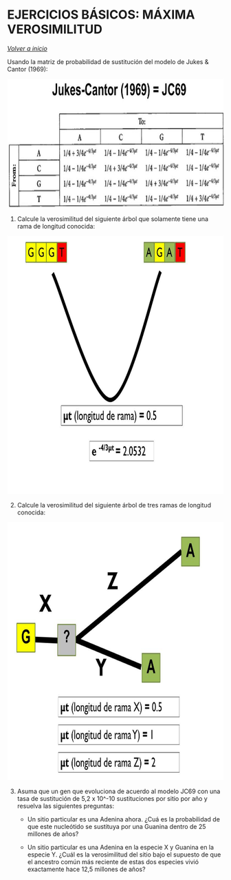 # EJERCICIOS BÁSICOS: MÁXIMA VEROSIMILITUD

_[Volver a inicio](/README.md)_

Usando la matriz de probabilidad de sustitución del modelo de Jukes & Cantor (1969):

<p align="center">
  <img src="https://github.com/jaaguirresant/Sistematica-Filogenetica/blob/master/clase_7/p3.jpg" width="800" height="300" />
</p>

1. Calcule la verosimilitud del siguiente árbol que solamente tiene una rama de longitud conocida:

<p align="center">
  <img src="https://github.com/jaaguirresant/Sistematica-Filogenetica/blob/master/clase_7/p1.jpg" width="600" height="600" />
</p>

2. Calcule la verosimilitud del siguiente árbol de tres ramas de longitud conocida:

<p align="center">
  <img src="https://github.com/jaaguirresant/Sistematica-Filogenetica/blob/master/clase_7/p2.jpg" width="600" height="600" />
</p>

3. Asuma que un gen que evoluciona de acuerdo al modelo JC69 con una tasa de sustitución de 5,2 x 10^-10 sustituciones por sitio por año y resuelva las siguientes preguntas:

   - Un sitio particular es una Adenina ahora. ¿Cuá es la probabilidad de que este nucleótido se sustituya por una Guanina dentro de 25 millones de años?
   
   - Un sitio particular es una Adenina en la especie X y Guanina en la especie Y. ¿Cuál es la verosimilitud del sitio bajo el supuesto de que el ancestro común más reciente de estas dos especies vivió exactamente hace 12,5 millones de años?
